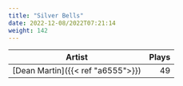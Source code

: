 ```yaml
---
title: "Silver Bells"
date: 2022-12-08/2022T07:21:14
weight: 142
---
```




 Artist | Plays 
----- | -----:
[Dean Martin]({{< ref "a6555">}}) | 49
